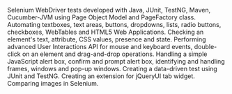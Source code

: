 Selenium WebDriver tests developed with Java, JUnit, TestNG, Maven, Cucumber-JVM 
using Page Object Model and PageFactory class. 
Automating textboxes, text areas, buttons, dropdowns, lists, radio buttons, 
checkboxes, WebTables and HTML5 Web Applications.
Checking an element's text, attribute, CSS values, presence and state.
Performing advanced User Interactions API for mouse and keyboard events,
double-click on an element and drag-and-drop operations.
Handling a simple JavaScript alert box, confirm and prompt alert box, 
identifying and handling frames, windows and pop-up windows.
Creating a data-driven test using JUnit and TestNG. Creating an extension for 
jQueryUI tab widget. Comparing images in Selenium.
